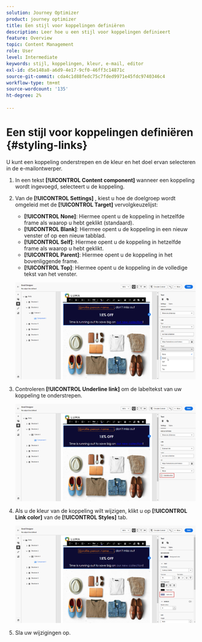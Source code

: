 ```yaml
---
solution: Journey Optimizer
product: journey optimizer
title: Een stijl voor koppelingen definiëren
description: Leer hoe u een stijl voor koppelingen definieert
feature: Overview
topic: Content Management
role: User
level: Intermediate
keywords: stijl, koppelingen, kleur, e-mail, editor
exl-id: d5e148a8-a6d9-4e17-9cf0-46ff3c14871c
source-git-commit: cda4c1d88fedc75c7fded9971e45fdc9740346c4
workflow-type: tm+mt
source-wordcount: '135'
ht-degree: 2%

---
```


# Een stijl voor koppelingen definiëren {#styling-links}

U kunt een koppeling onderstrepen en de kleur en het doel ervan selecteren in de e-mailontwerper.

1. In een tekst **[!UICONTROL Content component]** wanneer een koppeling wordt ingevoegd, selecteert u de koppeling.

1. Van de **[!UICONTROL Settings]** , kiest u hoe de doelgroep wordt omgeleid met de **[!UICONTROL Target]** vervolgkeuzelijst:

   * **[!UICONTROL None]**: Hiermee opent u de koppeling in hetzelfde frame als waarop u hebt geklikt (standaard).
   * **[!UICONTROL Blank]**: Hiermee opent u de koppeling in een nieuw venster of op een nieuw tabblad.
   * **[!UICONTROL Self]**: Hiermee opent u de koppeling in hetzelfde frame als waarop u hebt geklikt.
   * **[!UICONTROL Parent]**: Hiermee opent u de koppeling in het bovenliggende frame.
   * **[!UICONTROL Top]**: Hiermee opent u de koppeling in de volledige tekst van het venster.

   ![](assets/link_2.png)

1. Controleren **[!UICONTROL Underline link]** om de labeltekst van uw koppeling te onderstrepen.

   ![](assets/link_1.png)

1. Als u de kleur van de koppeling wilt wijzigen, klikt u op **[!UICONTROL Link color]** van de **[!UICONTROL Styles]** tab.

   ![](assets/link_3.png)

1. Sla uw wijzigingen op.
